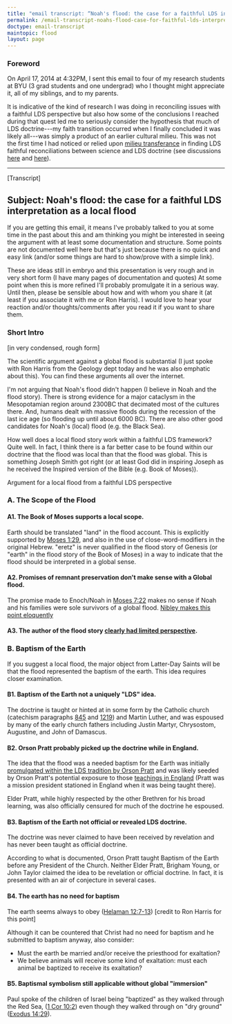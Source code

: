 ```yaml
---
title: "email transcript: “Noah's flood: the case for a faithful LDS interpretation as a local flood”"
permalink: /email-transcript-noahs-flood-case-for-faithful-lds-interpretation/
doctype: email-transcript
maintopic: flood
layout: page
---
```


### Foreword

On April 17, 2014 at 4:32PM, I sent this email to four of my research students at BYU (3 grad students and one undergrad) who I thought might appreciate it, all of my siblings, and to my parents.

It is indicative of the kind of research I was doing in reconciling issues with a faithful LDS perspective but also how some of the conclusions I reached during that quest led me to seriously consider the hypothesis that much of LDS doctrine---my faith transition occurred when I finally concluded it was likely all---was simply a product of an earlier cultural milieu.  This was not the first time I had noticed or relied upon [milieu transferance](https://faenrandir.github.io/a_careful_examination/george-mccready-price-inspired-ndbf/) in finding LDS faithful reconciliations between science and LDS doctrine (see discussions [here](https://faenrandir.github.io/a_careful_examination/evidence-of-humans-r-gary-exchange/) and [here](https://faenrandir.github.io/a_careful_examination/1910-priesthood-quorums-table-r-gary-exchange/)).

---

[Transcript]

## Subject: Noah's flood: the case for a faithful LDS interpretation as a local flood

If you are getting this email, it means I've probably talked to you at some time in the past about this and am thinking you might be interested in seeing the argument with at least some documentation and structure.  Some points are not documented well here but that's just because there is no quick and easy link (and/or some things are hard to show/prove with a simple link).

These are ideas still in embryo and this presentation is very rough and in very short form (I have many pages of documentation and quotes)  At some point when this is more refined I'll probably promulgate it in a serious way.  Until then, please be sensible about how and with whom you share it (at least if you associate it with me or Ron Harris).  I would love to hear your reaction and/or thoughts/comments after you read it if you want to share them.

### Short Intro

[in very condensed, rough form]

The scientific argument against a global flood is substantial (I just spoke with Ron Harris from the Geology dept today and he was also emphatic about this).  You can find these arguments all over the internet.  

I'm not arguing that Noah's flood didn't happen (I believe in Noah and the flood story).  There is strong evidence for a major cataclysm in the Mesopotamian region around 2300BC that decimated most of the cultures there.  And, humans dealt with massive floods during the recession of the last ice age (so flooding up until about 6000 BC).  There are also other good candidates for Noah's (local) flood (e.g. the Black Sea).

How well does a local flood story work within a faithful LDS framework?  Quite well.  In fact, I think there is a far better case to be found within our doctrine that the flood was local than that the flood was global.  This is something Joseph Smith got right (or at least God did in inspiring Joseph as he received the Inspired version of the Bible (e.g. Book of Moses)).

Argument for a local flood from a faithful LDS perspective

### A. The Scope of the Flood

#### A1. The Book of Moses supports a local scope.

Earth should be translated "land" in the flood account.  This is explicitly supported by [Moses 1:29](https://www.churchofjesuschrist.org/study/scriptures/pgp/moses/1.29?lang=eng), and also in the use of close-word-modifiers in the original Hebrew.  "eretz" is never qualified in the flood story of Genesis (or "earth" in the flood story of the Book of Moses) in a way to indicate that the flood should be interpreted in a global sense.

#### A2. Promises of remnant preservation don't make sense with a Global flood.

The promise made to Enoch/Noah in [Moses 7:22](https://www.lds.org/scriptures/pgp/moses/7.22?lang=eng) makes no sense if Noah and his families were sole survivors of a global flood.  [Nibley makes this point eloquently](http://maxwellinstitute.byu.edu/publications/transcripts/I00073-Before_Adam.html)

#### A3. The author of the flood story [clearly had limited perspective](http://scottwoodward.org/flood_noahspointofview.html).

### B. Baptism of the Earth

If you suggest a local flood, the major object from Latter-Day Saints will be that the flood represented the baptism of the earth.  This idea requires closer examination.

#### B1. Baptism of the Earth not a uniquely "LDS" idea.

The doctrine is taught or hinted at in some form by the Catholic church (catechism paragraphs [845](http://www.scborromeo.org/ccc/para/845.htm) and [1219](http://www.scborromeo.org/ccc/para/1219.htm)) and Martin Luther, and was espoused by many of the early church fathers including Justin Martyr, Chrysostom, Augustine, and John of Damascus.

#### B2. Orson Pratt probably picked up the doctrine while in England.

The idea that the flood was a needed baptism for the Earth was initially [promulgated within the LDS tradition by Orson Pratt](https://archive.org/details/waterbaptismorso00prat) and was likely seeded by Orson Pratt's potential exposure to those [teachings in England](http://anglicanhistory.org/england/misc/evans_dove1848.html) (Pratt was a mission president stationed in England when it was being taught there).

Elder Pratt, while highly respected by the other Brethren for his broad learning, was also officially censured for much of the doctrine he espoused.

#### B3. Baptism of the Earth not official or revealed LDS doctrine.

The doctrine was never claimed to have been received by revelation and has never been taught as official doctrine.

According to what is documented, Orson Pratt taught Baptism of the Earth before any President of the Church.  Neither Elder Pratt, Brigham Young, or John Taylor claimed the idea to be revelation or official doctrine.  In fact, it is  presented with an air of conjecture in several cases.

#### B4. The earth has no need for baptism

The earth seems always to obey ([Helaman 12:7-13](https://www.lds.org/scriptures/bofm/hel/12.7-13?lang=eng)) [credit to Ron Harris for this point]

Although it can be countered that Christ had no need for baptism and he submitted to baptism anyway, also consider:

* Must the earth be married and/or receive the priesthood for exaltation?
* We believe animals will receive some kind of exaltation: must each animal be baptized to receive its exaltation?

#### B5. Baptismal symbolism still applicable without global "immersion"

Paul spoke of the children of Israel being "baptized" as they walked through the Red Sea,  ([1 Cor 10:2](https://www.lds.org/scriptures/nt/1-cor/10.2?lang=eng)) even though they walked through on "dry ground" ([Exodus 14:29](https://www.lds.org/scriptures/ot/ex/14.29?lang=eng)).
